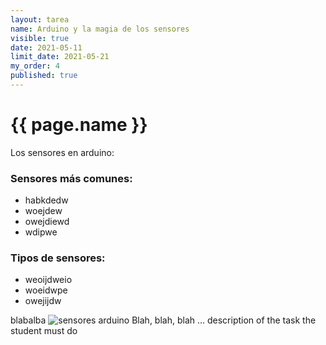 ```yaml
---
layout: tarea
name: Arduino y la magia de los sensores
visible: true
date: 2021-05-11
limit_date: 2021-05-21
my_order: 4
published: true
---
```


# {{ page.name }}

Los sensores en arduino:
### Sensores más comunes:
- habkdedw
- woejdew
- owejdiewd
- wdipwe

### Tipos de sensores:
- weoijdweio
- woeidwpe
- owejijdw

blabalba 
![sensores arduino](https://as1.ftcdn.net/jpg/02/39/07/52/500_F_239075256_m6bOQbOg4Wtnpr2yCATkQFlFjpYbWDe9.jpg)
Blah, blah, blah ... description of the task the student must do